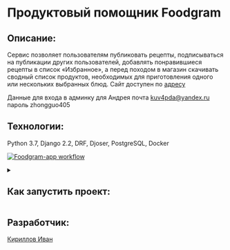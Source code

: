 # Продуктовый помощник Foodgram

## Описание:
Сервис позволяет пользователям публиковать рецепты, подписываться на
публикации других пользователей, добавлять понравившиеся рецепты в список
«Избранное», а перед походом в магазин скачивать сводный список продуктов,
необходимых для приготовления одного или нескольких выбранных блюд.
Сайт доступен по [адресу](http://178.154.221.91/recipes)

Данные для входа в админку для Андрея
почта kuv4pda@yandex.ru
пароль zhongguo405

## Технологии:
Python 3.7, Django 2.2, DRF, Djoser, PostgreSQL, Docker

[![Foodgram-app workflow](https://github.com/Kuvapa/foodgram-project-react/actions/workflows/foodgram_workflow.yml/badge.svg)](https://github.com/Kuvapa/foodgram-project-react/actions/workflows/foodgram_workflow.yml)

<details>
<summary><h2>Как запустить проект:</h2></summary>

### *Клонируйте репозиторий:*
```
git clone git@github.com:Kuvapa/foodgram-project-react.git
```

### *Установите и активируйте виртуальное окружение:*
Win:
```
python -m venv venv
venv/Scripts/activate
```

Mac:
```
python3 -m venv venv
source venv/bin/activate
```

### *Установите зависимости из файла requirements.txt:*
```
pip install -r requirements.txt
```

### *Перейдите в директорию с файлом manage.py, создайте и примените миграции (python3 для Mac):*
```
cd backend
python manage.py makemigrations
python manage.py migrate
```

### *Создайте суперпользователя (python3 для Mac):*
```
python manage.py createsuperuser
```

### *Запустите сервер (python3 для Mac):*
```
python manage.py runserver
```

### *Чтобы запустить проект через докер:*
В папке **frontend** соберите образ docker `build -t YourDockerNickname/foodgram_frontend .`

В папке **infra** создайте файл **.env** и заполните его данными. Пример:
```
DB_ENGINE=django.db.backends.postgresql
DB_NAME=postgres
DB_USER=postgres
DB_PASSWORD=postgres
DB_HOST=db
DB_PORT=5432
```
Для работы с workflow и деплоем на сервер добавьте Github Secrets. Шаблон:
```
DB_ENGINE=django.db.backends.postgresql
DB_NAME=postgres
DB_USER=postgres
DB_PASSWORD=postgres
DB_HOST=db
DB_PORT=5432
DOCKER_PASSWORD=YourPassword
DOCKER_USERNAME=YourUsername

USER=ServerUsername
HOST=ServerIP
PASSPHRASE=GitPassphrase
SSH_KEY=SSHKey (для получения команда: cat ~/.ssh/id_rsa)

```
Далее в папке **infra** запустите команду `docker-compose up --build`

После сборки запустите миграции, соберите статику, создайте суперпользователя, подгрузите данные из копии бд:
```
docker-compose exec backend python manage.py makemigrations
docker-compose exec backend python manage.py migrate
docker-compose exec backend python manage.py collectstatic --no-input
docker-compose exec backend python manage.py createsuperuser
```
Для остановки контейнера `docker-compose down -v`
</details>


## Разработчик:
[Кириллов Иван](https://github.com/Kuvapa)
